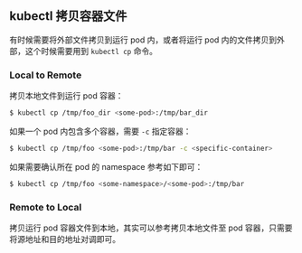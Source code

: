 ## kubectl 拷贝容器文件

有时候需要将外部文件拷贝到运行 pod 内，或者将运行 pod 内的文件拷贝到外部，这个时候需要用到 `kubectl cp` 命令。

### Local to Remote

拷贝本地文件到运行 pod 容器：

```bash
$ kubectl cp /tmp/foo_dir <some-pod>:/tmp/bar_dir
```

如果一个 pod 内包含多个容器，需要 `-c` 指定容器：

```bash
$ kubectl cp /tmp/foo <some-pod>:/tmp/bar -c <specific-container>
```

如果需要确认所在 pod 的 namespace 参考如下即可：

```bash
$ kubectl cp /tmp/foo <some-namespace>/<some-pod>:/tmp/bar
```

### Remote to Local

拷贝运行 pod 容器文件到本地，其实可以参考拷贝本地文件至 pod 容器，只需要将源地址和目的地址对调即可。